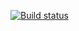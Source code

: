[![Build status](https://ci.appveyor.com/api/projects/status/8h4ty7s4akk33b3k/branch/main?svg=true)](https://ci.appveyor.com/project/Evgeniya1998/dzselenidenew/branch/main)
